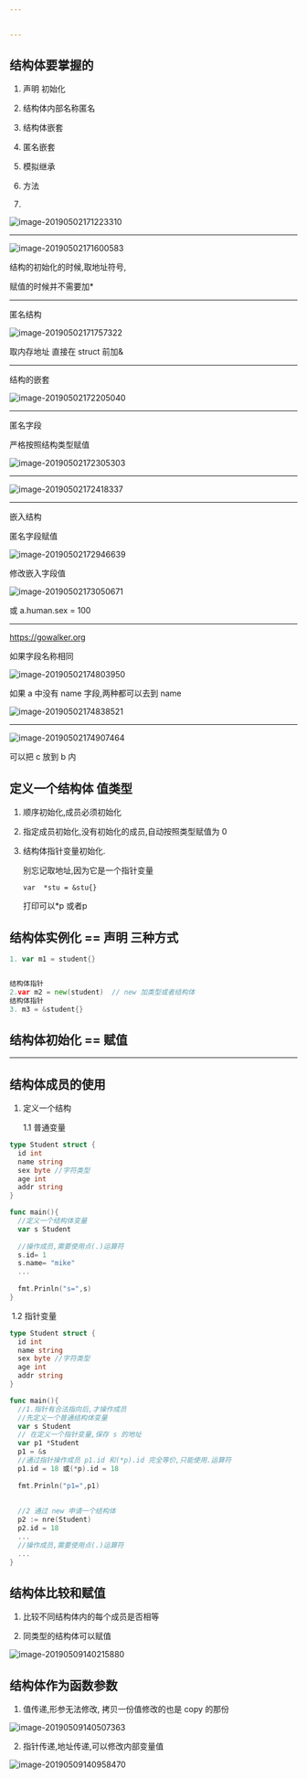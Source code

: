 ```yaml
---
 

---
```


## 结构体要掌握的

1. 声明 初始化

2. 结构体内部名称匿名

3. 结构体嵌套

4. 匿名嵌套

5. 模拟继承

6. 方法
7. 

![image-20190502171223310](assets/image-20190502171223310.png)





----

![image-20190502171600583](assets/image-20190502171600583.png)



结构的初始化的时候,取地址符号,

赋值的时候并不需要加*

----

匿名结构

![image-20190502171757322](assets/image-20190502171757322.png)

取内存地址 直接在 struct 前加&

----

结构的嵌套

![image-20190502172205040](assets/image-20190502172205040.png)

----

匿名字段 

 严格按照结构类型赋值

![image-20190502172305303](assets/image-20190502172305303.png)

----

![image-20190502172418337](assets/image-20190502172418337.png)







----



嵌入结构 

匿名字段赋值

![image-20190502172946639](assets/image-20190502172946639.png)



修改嵌入字段值

![image-20190502173050671](assets/image-20190502173050671.png)

或 a.human.sex = 100 



----

https://gowalker.org



如果字段名称相同

![image-20190502174803950](assets/image-20190502174803950.png)

如果 a 中没有 name 字段,两种都可以去到 name

![image-20190502174838521](assets/image-20190502174838521.png)



----

![image-20190502174907464](assets/image-20190502174907464.png)



可以把 c 放到 b 内

## 定义一个结构体   值类型

1. 顺序初始化,成员必须初始化

2. 指定成员初始化,没有初始化的成员,自动按照类型赋值为 0

3. 结构体指针变量初始化. 

   别忘记取地址,因为它是一个指针变量

   `var  *stu = &stu{}`

   打印可以*p 或者p

## 结构体实例化 == 声明 三种方式

``` go
1. var m1 = student{}


结构体指针
2.var m2 = new(student)  // new 加类型或者结构体
结构体指针
3. m3 = &student{}
```





## 结构体初始化 == 赋值

















----

## 结构体成员的使用

1. 定义一个结构

   1.1 普通变量

``` go
type Student struct {
  id int
  name string
  sex byte //字符类型
  age int
  addr string
}

func main(){
  //定义一个结构体变量 
  var s Student
  
  //操作成员,需要使用点(.)运算符
  s.id= 1
  s.name= "mike"
  ...
  
  fmt.Prinln("s=",s)
}
```

​	1.2 指针变量

``` go
type Student struct {
  id int
  name string
  sex byte //字符类型
  age int
  addr string
}

func main(){
  //1.指针有合法指向后,才操作成员
  //先定义一个普通结构体变量
  var s Student
  // 在定义一个指针变量,保存 s 的地址
  var p1 *Student
  p1 = &s
  //通过指针操作成员 p1.id 和(*p).id 完全等价,只能使用.运算符
  p1.id = 18 或(*p).id = 18
  
  fmt.Prinln("p1=",p1)
  
  
  //2 通过 new 申请一个结构体
  p2 := nre(Student)
  p2.id = 18
  ...
  //操作成员,需要使用点(.)运算符
  ...
}
```



## 结构体比较和赋值

1. 比较不同结构体内的每个成员是否相等

2. 同类型的结构体可以赋值

![image-20190509140215880](assets/image-20190509140215880.png)



## 结构体作为函数参数

1. 值传递,形参无法修改,  拷贝一份值修改的也是 copy 的那份

![image-20190509140507363](assets/image-20190509140507363.png)



2. 指针传递,地址传递,可以修改内部变量值

![image-20190509140958470](assets/image-20190509140958470.png)







